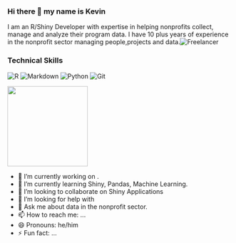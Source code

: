 ### Hi there 👋 my name is Kevin




I am an R/Shiny Developer with expertise in helping nonprofits collect, manage and analyze their program data. I have 10 plus years of experience in the nonprofit sector managing people,projects and data.![Freelancer](https://img.shields.io/badge/Freelancer-29B2FE?style=for-the-badge&logo=Freelancer&logoColor=white)


### Technical Skills
![R](https://img.shields.io/badge/r-%23276DC3.svg?style=for-the-badge&logo=r&logoColor=white)
![Markdown](https://img.shields.io/badge/markdown-%23000000.svg?style=for-the-badge&logo=markdown&logoColor=white)
![Python](https://img.shields.io/badge/python-3670A0?style=for-the-badge&logo=python&logoColor=ffdd54)
![Git](https://img.shields.io/badge/git-%23F05033.svg?style=for-the-badge&logo=git&logoColor=white)


<img height="180em" src="https://github-readme-stats.vercel.app/api?username=kgilds&show_icons=true&hide_border=true&&count_private=true&include_all_commits=true" />

- 🔭 I’m currently working on . 
- 🌱 I’m currently learning Shiny, Pandas, Machine Learning. 
- 👯 I’m looking to collaborate on Shiny Applications
- 🤔 I’m looking for help with 
- 💬 Ask me about data in the nonprofit sector.
- 📫 How to reach me: ...
- 😄 Pronouns: he/him
- ⚡ Fun fact: ...


<!--
**kgilds/kgilds** is a ✨ _special_ ✨ repository because its `README.md` (this file) appears on your GitHub profile.

Here are some ideas to get you started:


-->
